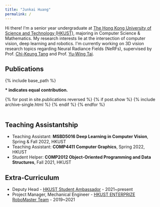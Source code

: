 ```yaml
---
title: "Junkai Huang"
permalink: /
---
```


Hi there! I'm a senior year undergraduate at [The Hong Kong University of Science and Technology (HKUST)](https://hkust.edu.hk), majoring in Computer Science & Mathematics. My research interests lie at the intersection of computer vision, deep learning and robotics. I'm currently working on 3D vision research topics regarding Neural Radiance Fields (NeRFs), supervised by Prof. [Chi-Keung Tang](https://cse.hkust.edu.hk/~cktang/bio.html) and Prof. [Yu-Wing Tai](https://yuwingtai.github.io). 

## Publications
{% include base_path %}

**\* indicates equal contribution.**

<table style="width:100%;border:0px;border-spacing:0px;border-collapse:separate;margin-right:auto;margin-left:auto;">
<tbody>
  {% for post in site.publications reversed %}
    {% if post.show %}
      {% include archive-single.html %}
    {% endif %}
  {% endfor %}
</tbody>
</table>

## Teaching Assistantship
* Teaching Assistant: **MSBD5016 Deep Learning in Computer Vision**, Spring & Fall 2022, HKUST
* Teaching Assistant: **COMP4411 Computer Graphics**, Spring 2022, HKUST
* Student Helper: **COMP2012 Object-Oriented Programming and Data Structures**, Fall 2021, HKUST

## Extra-Curriculum
* Deputy Head - [HKUST Student Ambassador](https://join.hkust.edu.hk/saprogram) - 2021~present
* Project Manager, Mechanical Engineer - [HKUST ENTERPRIZE RoboMaster Team](https://www.instagram.com/hkust_enterprize_robomaster/) - 2019~2021
  

